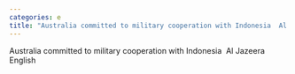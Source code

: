 ```yaml
---
categories: e
title: "Australia committed to military cooperation with Indonesia  Al Jazeera English"
---
```

Australia committed to military cooperation with Indonesia&nbsp;&nbsp;Al Jazeera English